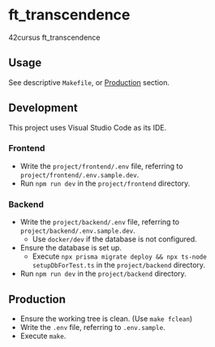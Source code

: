 # ft_transcendence

42cursus ft_transcendence

## Usage

See descriptive `Makefile`, or [Production](#production) section.

## Development

This project uses Visual Studio Code as its IDE.

### Frontend

- Write the `project/frontend/.env` file, referring to `project/frontend/.env.sample.dev`.
- Run `npm run dev` in the `project/frontend` directory.

### Backend

- Write the `project/backend/.env` file, referring to `project/backend/.env.sample.dev`.
  - Use `docker/dev` if the database is not configured.
- Ensure the database is set up.
  - Execute `npx prisma migrate deploy && npx ts-node setupDbForTest.ts` in the `project/backend` directory.
- Run `npm run dev` in the `project/backend` directory.

## Production

- Ensure the working tree is clean. (Use `make fclean`)
- Write the `.env` file, referring to `.env.sample`.
- Execute `make`.

